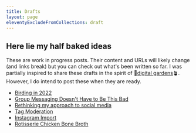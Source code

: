 ```yaml
---
title: Drafts
layout: page
eleventyExcludeFromCollections: draft
---
```


## Here lie my half baked ideas

These are work in progress posts.
Their content and URLs will likely change (and links break) but you can check out what's been written so far.
I was partially inspired to share these drafts in the spirit of 🌱[digital gardens](https://maggieappleton.com/garden-history)🪴.
However, I do intend to post these when they are ready.

- [Birding in 2022](/blog/2023/04/01/birding-2022)
- [Group Messaging Doesn't Have to Be This Bad](./group-messaging)
- [Rethinking my approach to social media](./rethinking-social-media)
- [Tag Moderation](./tag-moderation)
- [Instagram Import](./instagram-import)
- [Rotisserie Chicken Bone Broth](/recipes/2021/10/19/rotisserie-chicken-bone-broth)
